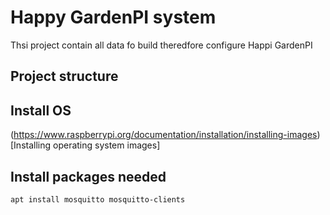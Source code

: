 # Happy GardenPI system
Thsi project contain all data fo build theredfore configure Happi GardenPI

## Project structure

## Install OS
(https://www.raspberrypi.org/documentation/installation/installing-images)[Installing operating system images]

## Install packages needed
```
apt install mosquitto mosquitto-clients
```
